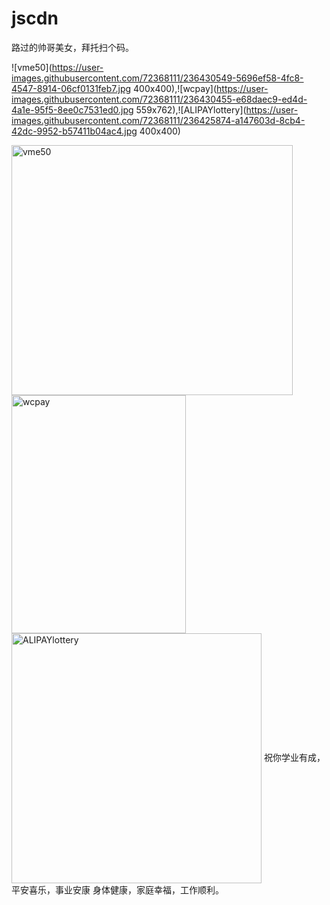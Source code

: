 # jscdn

路过的帅哥美女，拜托扫个码。

![vme50](https://user-images.githubusercontent.com/72368111/236430549-5696ef58-4fc8-4547-8914-06cf0131feb7.jpg 400x400),![wcpay](https://user-images.githubusercontent.com/72368111/236430455-e68daec9-ed4d-4a1e-95f5-8ee0c7531ed0.jpg 559x762),![ALIPAYlottery](https://user-images.githubusercontent.com/72368111/236425874-a147603d-8cb4-42dc-9952-b57411b04ac4.jpg 400x400)

<img src="https://user-images.githubusercontent.com/72368111/236430549-5696ef58-4fc8-4547-8914-06cf0131feb7.jpg" width = "450" height = "400" alt="vme50" align="center" />
<img src="https://user-images.githubusercontent.com/72368111/236430455-e68daec9-ed4d-4a1e-95f5-8ee0c7531ed0.jpg" width = "279" height = "381" alt="wcpay" align="center" />
<img src="https://user-images.githubusercontent.com/72368111/236425874-a147603d-8cb4-42dc-9952-b57411b04ac4.jpg" width = "400" height = "400" alt="ALIPAYlottery" align="center" />
祝你学业有成，平安喜乐，事业安康
身体健康，家庭幸福，工作顺利。
